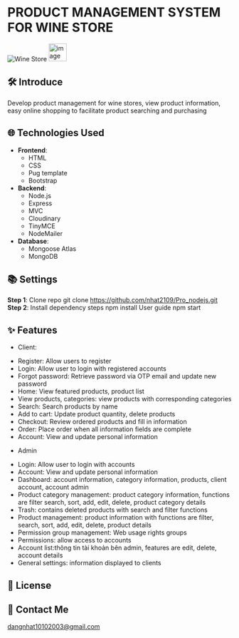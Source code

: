 # PRODUCT MANAGEMENT SYSTEM FOR WINE STORE
![Wine Store]()
 <img src="https://res.cloudinary.com/dpt9rwzmw/image/upload/v1732635395/dlweqvmq8kvhtujytt8f.jpg" alt="image" width="40" height="40">
## 🛠 Introduce  
Develop product management for wine stores, view product information, easy online shopping to facilitate product searching and purchasing

## 🌐 Technologies Used  
- **Frontend**:   
  - HTML  
  - CSS  
  - Pug template  
  - Bootstrap  
- **Backend**:   
  - Node.js  
  - Express  
  - MVC  
  - Cloudinary  
  - TinyMCE  
  - NodeMailer  
- **Database**:   
  - Mongoose Atlas  
  - MongoDB  

## 📚 Settings  
**Step 1**: Clone repo
git clone https://github.com/nhat2109/Pro_nodejs.git
**Step 2**: Install dependency steps
  npm install
User guide 
  npm start
## ✨ Features
- Client:
+ Register: Allow users to register
+ Login: Allow user to login with registered accounts
+ Forgot password: Retrieve password via OTP email and update new password
+ Home: View featured products, product list
+ View products, categories: view products with corresponding categories
+ Search: Search products by name
+ Add to cart: Update product quantity, delete products
+ Checkout: Review ordered products and fill in information
+ Order: Place order when all information fields are complete
+ Account: View and update personal information
- Admin
+ Login: Allow user to login with accounts
+ Account: View and update personal information
+ Dashboard: account information, category information, products, client account, account admin
+ Product category management: product category information, functions are filter search, sort, add, edit, delete, product category details
+ Trash: contains deleted products with search and filter functions
+ Product management: product information with functions are filter, search, sort, add, edit, delete, product details
+ Permission group management: Web usage rights groups
+ Permissions: allow access to accounts
+ Account list:thông tin tài khoản bên admin, features are edit, delete, account details
+ General settings: information displayed to clients
## 📜 License

## 📧 Contact Me
  dangnhat10102003@gmail.com
